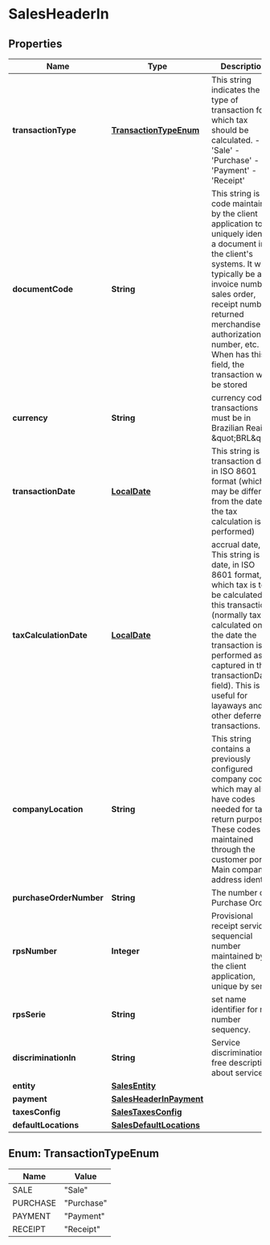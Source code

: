 
# SalesHeaderIn

## Properties
Name | Type | Description | Notes
------------ | ------------- | ------------- | -------------
**transactionType** | [**TransactionTypeEnum**](#TransactionTypeEnum) | This string indicates the type of transaction for which tax should be calculated. - &#39;Sale&#39; - &#39;Purchase&#39; - &#39;Payment&#39; - &#39;Receipt&#39;  | 
**documentCode** | **String** | This string is a code maintained by the client application to uniquely identify a document in the client&#39;s systems. It will typically be an invoice number, sales order, receipt number, returned merchandise authorization number, etc. When has this field, the transaction will be stored |  [optional]
**currency** | **String** | currency code / transactions must be in Brazilian Reais \&quot;BRL\&quot; |  [optional]
**transactionDate** | [**LocalDate**](LocalDate.md) | This string is the transaction date in ISO 8601 format (which may be different from the date the tax calculation is performed) | 
**taxCalculationDate** | [**LocalDate**](LocalDate.md) | accrual date, This string is the date, in ISO 8601 format, on which tax is to be calculated for this transaction (normally tax is calculated on the date the transaction is performed as captured in the transactionDate field). This is useful for layaways and other deferred transactions. |  [optional]
**companyLocation** | **String** | This string contains a previously configured company code which may also have codes needed for tax return purposes. These codes are maintained through the customer portal. Main company address identity | 
**purchaseOrderNumber** | **String** | The number of Purchase Order |  [optional]
**rpsNumber** | **Integer** | Provisional receipt services, sequencial number maintained by the client application, unique by serie |  [optional]
**rpsSerie** | **String** | set name identifier for rps number sequency. |  [optional]
**discriminationIn** | **String** | Service discrimination, free description about service |  [optional]
**entity** | [**SalesEntity**](SalesEntity.md) |  |  [optional]
**payment** | [**SalesHeaderInPayment**](SalesHeaderInPayment.md) |  |  [optional]
**taxesConfig** | [**SalesTaxesConfig**](SalesTaxesConfig.md) |  |  [optional]
**defaultLocations** | [**SalesDefaultLocations**](SalesDefaultLocations.md) |  |  [optional]


<a name="TransactionTypeEnum"></a>
## Enum: TransactionTypeEnum
Name | Value
---- | -----
SALE | &quot;Sale&quot;
PURCHASE | &quot;Purchase&quot;
PAYMENT | &quot;Payment&quot;
RECEIPT | &quot;Receipt&quot;



